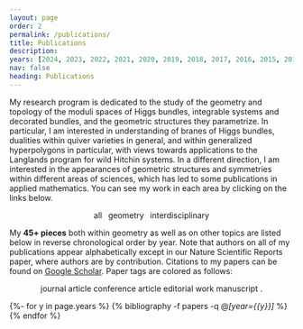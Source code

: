 ```yaml
---
layout: page
order: 2
permalink: /publications/
title: Publications
description: 
years: [2024, 2023, 2022, 2021, 2020, 2019, 2018, 2017, 2016, 2015, 2014, 2013]
nav: false
heading: Publications
---
```


<!-- _pages/publications.md -->

<script>
function filterSubject(filter) {
  var list = document.getElementById("publicationList");
  var rows = list.getElementsByClassName("row");
  
  // Loop through all rows, hide those which don't match the selected filter
  for (i = 0; i < rows.length; i++) {
    var category = rows[i].getElementsByClassName("category")[0]; // Change "abbr" to "category"
    if (category) {
      var txtValue = category.textContent || category.innerText;
      if (txtValue.indexOf(filter) > -1) {
        rows[i].style.display = "";
      } else {
        rows[i].style.display = "none";
      }
    }
  }
  
  // Loop through all sections, hide those which are empty
  var years = list.getElementsByClassName("year");
  for (i = 0; i < years.length; i++) {
    var count = 0;
    for (j = 0; j < rows.length; j++) {
	  var section_tag = rows[j].getElementsByClassName("section-tag")[0];
	  if (section_tag.textContent == years[i].textContent && rows[j].style.display == "") { count++; }
	}
	if (count != 0) {
	  years[i].style.display = "";
	} else {
	  years[i].style.display = "none";
	}
  }
}
</script>





My research program is dedicated to the study of the geometry and topology of the moduli spaces of Higgs bundles, integrable systems and decorated bundles, and the geometric structures they parametrize.   In particular, I am interested in understanding  of branes of Higgs bundles,  dualities within quiver varieties in general, and within generalized hyperpolygons in particular, with views towards applications to the Langlands program for wild Hitchin systems. In a different direction, I am interested in the appearances  of  geometric structures and symmetries within different areas of sciences, which has led to some publications in applied mathematics. You can see my work in each area by clicking on the links below.

<center>
<p>
<abbr class="{{site.data.badge_colors['darkgrey']}}" onclick="filterSubject('')" style="cursor: pointer;">all</abbr>&ensp;
<abbr class="{{site.data.badge_colors['cyan']}}" onclick="filterSubject('geometry')" style="cursor: pointer;">geometry</abbr>&ensp;
<abbr class="{{site.data.badge_colors['green']}}" onclick="filterSubject('applied')" style="cursor: pointer;">interdisciplinary</abbr>
</p>
</center>

My <b>45+ pieces</b> both within geometry as well as on other topics are listed below in reverse chronological order by year. Note that authors on all of my publications appear alphabetically except in our Nature Scientific Reports paper, where authors are by contribution.
Citations to my papers can be found on <a href="https://scholar.google.com/citations?user=5cLd6dIAAAAJ&hl=en">Google Scholar</a>.
Paper tags are colored as follows:

<center>
<p>
<span class="badge badge-danger">journal article</span>
<span class="badge badge-primary">conference article</span> 
<span class="badge badge-warning">editorial work</span> 
<span class="badge badge-light">manuscript</span> .
</p>
</center>

<div id="publicationList" class="publications">
 
{%- for y in page.years %}
  {% bibliography -f papers -q @*[year={{y}}]* %}
{% endfor %}

</div>
